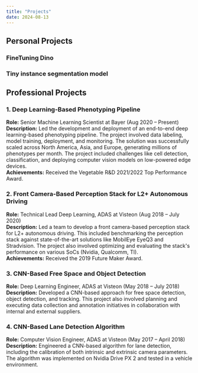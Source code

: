 ```yaml
---
title: "Projects"
date: 2024-08-13
---
```



## Personal Projects

### FineTuning Dino


### Tiny instance segmentation model





## Professional Projects

### 1. Deep Learning-Based Phenotyping Pipeline
**Role:** Senior Machine Learning Scientist at Bayer (Aug 2020 – Present)  
**Description:** Led the development and deployment of an end-to-end deep learning-based phenotyping pipeline. The project involved data labeling, model training, deployment, and monitoring. The solution was successfully scaled across North America, Asia, and Europe, generating millions of phenotypes per month. The project included challenges like cell detection, classification, and deploying computer vision models on low-powered edge devices.  
**Achievements:** Received the Vegetable R&D 2021/2022 Top Performance Award.

### 2. Front Camera-Based Perception Stack for L2+ Autonomous Driving
**Role:** Technical Lead Deep Learning, ADAS at Visteon (Aug 2018 – July 2020)  
**Description:** Led a team to develop a front camera-based perception stack for L2+ autonomous driving. This included benchmarking the perception stack against state-of-the-art solutions like MobilEye EyeQ3 and Stradvision. The project also involved optimizing and evaluating the stack's performance on various SoCs (Nvidia, Qualcomm, TI).  
**Achievements:** Received the 2019 Future Maker Award.

### 3. CNN-Based Free Space and Object Detection
**Role:** Deep Learning Engineer, ADAS at Visteon (May 2018 – July 2018)  
**Description:** Developed a CNN-based approach for free space detection, object detection, and tracking. This project also involved planning and executing data collection and annotation initiatives in collaboration with internal and external suppliers.

### 4. CNN-Based Lane Detection Algorithm
**Role:** Computer Vision Engineer, ADAS at Visteon (May 2017 – April 2018)  
**Description:** Engineered a CNN-based algorithm for lane detection, including the calibration of both intrinsic and extrinsic camera parameters. The algorithm was implemented on Nvidia Drive PX 2 and tested in a vehicle environment.

